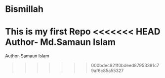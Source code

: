 # Bismillah
This is my first Repo
<<<<<<< HEAD
<br>
Author- Md.Samaun Islam
=======

Author-Samaun Islam
>>>>>>> 000bdec921f0bdeed87953391c79af6c85a55327
